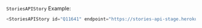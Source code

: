 `StoriesAPIStory` Example:

```js
<StoriesAPIStory id="Q11641" endpoint="https://stories-api-stage.herokuapp.com" apiKey="<api-key-here>" collection={1}/>
```
